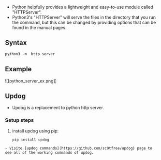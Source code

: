 - Python helpfully provides a lightweight and easy-to-use module called "HTTPServer".
- Python3's "HTTPServer" will serve the files in the directory that you run the command, but this can be changed by providing options that can be found in the manual pages.

## Syntax
```python
python3 -m  http.server
```

## Example
![[python_server_ex.png]]

## Updog
- Updog is a replacement to python http server. 

### Setup steps
1. install updog using pip:
   ```python
   pip install updog
```
- Visite [updog commands](https://github.com/sc0tfree/updog) page to see all of the working commands of updog.